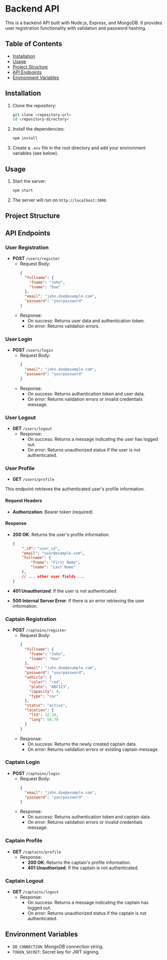 # Backend API

This is a backend API built with Node.js, Express, and MongoDB. It provides user registration functionality with validation and password hashing.

## Table of Contents
- [Installation](#installation)
- [Usage](#usage)
- [Project Structure](#project-structure)
- [API Endpoints](#api-endpoints)
- [Environment Variables](#environment-variables)

## Installation

1. Clone the repository:
   ```bash
   git clone <repository-url>
   cd <repository-directory>
   ```

2. Install the dependencies:
   ```bash
   npm install
   ```

3. Create a `.env` file in the root directory and add your environment variables (see below).

## Usage

1. Start the server:
   ```bash
   npm start
   ```

2. The server will run on `http://localhost:3000`.

## Project Structure

## API Endpoints

### User Registration

- **POST** `/users/register`
  - Request Body:
    ```json
    {
      "fullname": {
        "fname": "John",
        "lname": "Doe"
      },
      "email": "john.doe@example.com",
      "password": "yourpassword"
    }
    ```
  - Response:
    - On success: Returns user data and authentication token.
    - On error: Returns validation errors.

### User Login
- **POST** `/users/login`
  - Request Body:
    ```json
    {
      "email": "john.doe@example.com",
      "password": "yourpassword"
    }
    ```
  - Response:
    - On success: Returns authentication token and user data.
    - On error: Returns validation errors or invalid credentials message.

### User Logout
- **GET** `/users/logout`
  - Response:
    - On success: Returns a message indicating the user has logged out.
    - On error: Returns unauthorized status if the user is not authenticated.

### User Profile

- **GET**  `/users/profile`

This endpoint retrieves the authenticated user's profile information.

#### Request Headers
- **Authorization**: Bearer token (required)

#### Response
- **200 OK**: Returns the user's profile information.
  ```json
  {
      "_id": "user_id",
      "email": "user@example.com",
      "fullname": {
          "fname": "First Name",
          "lname": "Last Name"
      },
      // ... other user fields ...
  }
  ```

- **401 Unauthorized**: If the user is not authenticated.
- **500 Internal Server Error**: If there is an error retrieving the user information.

### Captain Registration
- **POST** `/captains/register`
  - Request Body:
    ```json
    {
      "fullname": {
        "fname": "John",
        "lname": "Doe"
      },
      "email": "john.doe@example.com",
      "password": "yourpassword",
      "vehicle": {
        "color": "red",
        "plate": "ABC123",
        "capacity": 4,
        "type": "car"
      },
      "status": "active",
      "location": {
        "ltd": 12.34,
        "lang": 56.78
      }
    }
    ```
  - Response:
    - On success: Returns the newly created captain data.
    - On error: Returns validation errors or existing captain message.

### Captain Login
- **POST** `/captains/login`
  - Request Body:
    ```json
    {
      "email": "john.doe@example.com",
      "password": "yourpassword"
    }
    ```
  - Response:
    - On success: Returns authentication token and captain data.
    - On error: Returns validation errors or invalid credentials message.

### Captain Profile
- **GET** `/captains/profile`
  - Response:
    - **200 OK**: Returns the captain's profile information.
    - **401 Unauthorized**: If the captain is not authenticated.

### Captain Logout
- **GET** `/captains/logout`
  - Response:
    - On success: Returns a message indicating the captain has logged out.
    - On error: Returns unauthorized status if the captain is not authenticated.

## Environment Variables

- `DB_CONNECTION`: MongoDB connection string.
- `TOKEN_SECRET`: Secret key for JWT signing.

